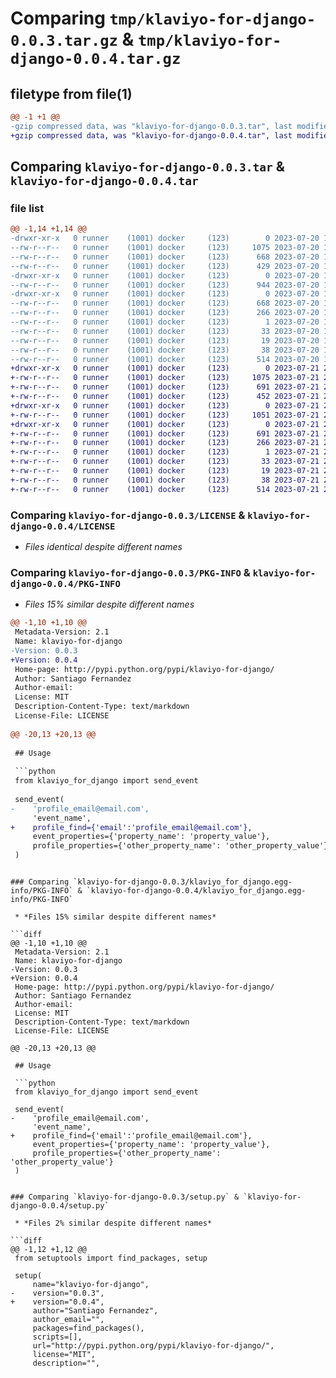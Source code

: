 # Comparing `tmp/klaviyo-for-django-0.0.3.tar.gz` & `tmp/klaviyo-for-django-0.0.4.tar.gz`

## filetype from file(1)

```diff
@@ -1 +1 @@
-gzip compressed data, was "klaviyo-for-django-0.0.3.tar", last modified: Thu Jul 20 18:32:29 2023, max compression
+gzip compressed data, was "klaviyo-for-django-0.0.4.tar", last modified: Fri Jul 21 22:25:09 2023, max compression
```

## Comparing `klaviyo-for-django-0.0.3.tar` & `klaviyo-for-django-0.0.4.tar`

### file list

```diff
@@ -1,14 +1,14 @@
-drwxr-xr-x   0 runner    (1001) docker     (123)        0 2023-07-20 18:32:29.571361 klaviyo-for-django-0.0.3/
--rw-r--r--   0 runner    (1001) docker     (123)     1075 2023-07-20 18:32:17.000000 klaviyo-for-django-0.0.3/LICENSE
--rw-r--r--   0 runner    (1001) docker     (123)      668 2023-07-20 18:32:29.571361 klaviyo-for-django-0.0.3/PKG-INFO
--rw-r--r--   0 runner    (1001) docker     (123)      429 2023-07-20 18:32:17.000000 klaviyo-for-django-0.0.3/README.md
-drwxr-xr-x   0 runner    (1001) docker     (123)        0 2023-07-20 18:32:29.571361 klaviyo-for-django-0.0.3/klaviyo_for_django/
--rw-r--r--   0 runner    (1001) docker     (123)      944 2023-07-20 18:32:17.000000 klaviyo-for-django-0.0.3/klaviyo_for_django/__init__.py
-drwxr-xr-x   0 runner    (1001) docker     (123)        0 2023-07-20 18:32:29.571361 klaviyo-for-django-0.0.3/klaviyo_for_django.egg-info/
--rw-r--r--   0 runner    (1001) docker     (123)      668 2023-07-20 18:32:29.000000 klaviyo-for-django-0.0.3/klaviyo_for_django.egg-info/PKG-INFO
--rw-r--r--   0 runner    (1001) docker     (123)      266 2023-07-20 18:32:29.000000 klaviyo-for-django-0.0.3/klaviyo_for_django.egg-info/SOURCES.txt
--rw-r--r--   0 runner    (1001) docker     (123)        1 2023-07-20 18:32:29.000000 klaviyo-for-django-0.0.3/klaviyo_for_django.egg-info/dependency_links.txt
--rw-r--r--   0 runner    (1001) docker     (123)       33 2023-07-20 18:32:29.000000 klaviyo-for-django-0.0.3/klaviyo_for_django.egg-info/requires.txt
--rw-r--r--   0 runner    (1001) docker     (123)       19 2023-07-20 18:32:29.000000 klaviyo-for-django-0.0.3/klaviyo_for_django.egg-info/top_level.txt
--rw-r--r--   0 runner    (1001) docker     (123)       38 2023-07-20 18:32:29.571361 klaviyo-for-django-0.0.3/setup.cfg
--rw-r--r--   0 runner    (1001) docker     (123)      514 2023-07-20 18:32:17.000000 klaviyo-for-django-0.0.3/setup.py
+drwxr-xr-x   0 runner    (1001) docker     (123)        0 2023-07-21 22:25:09.396158 klaviyo-for-django-0.0.4/
+-rw-r--r--   0 runner    (1001) docker     (123)     1075 2023-07-21 22:24:59.000000 klaviyo-for-django-0.0.4/LICENSE
+-rw-r--r--   0 runner    (1001) docker     (123)      691 2023-07-21 22:25:09.396158 klaviyo-for-django-0.0.4/PKG-INFO
+-rw-r--r--   0 runner    (1001) docker     (123)      452 2023-07-21 22:24:59.000000 klaviyo-for-django-0.0.4/README.md
+drwxr-xr-x   0 runner    (1001) docker     (123)        0 2023-07-21 22:25:09.392158 klaviyo-for-django-0.0.4/klaviyo_for_django/
+-rw-r--r--   0 runner    (1001) docker     (123)     1051 2023-07-21 22:24:59.000000 klaviyo-for-django-0.0.4/klaviyo_for_django/__init__.py
+drwxr-xr-x   0 runner    (1001) docker     (123)        0 2023-07-21 22:25:09.392158 klaviyo-for-django-0.0.4/klaviyo_for_django.egg-info/
+-rw-r--r--   0 runner    (1001) docker     (123)      691 2023-07-21 22:25:09.000000 klaviyo-for-django-0.0.4/klaviyo_for_django.egg-info/PKG-INFO
+-rw-r--r--   0 runner    (1001) docker     (123)      266 2023-07-21 22:25:09.000000 klaviyo-for-django-0.0.4/klaviyo_for_django.egg-info/SOURCES.txt
+-rw-r--r--   0 runner    (1001) docker     (123)        1 2023-07-21 22:25:09.000000 klaviyo-for-django-0.0.4/klaviyo_for_django.egg-info/dependency_links.txt
+-rw-r--r--   0 runner    (1001) docker     (123)       33 2023-07-21 22:25:09.000000 klaviyo-for-django-0.0.4/klaviyo_for_django.egg-info/requires.txt
+-rw-r--r--   0 runner    (1001) docker     (123)       19 2023-07-21 22:25:09.000000 klaviyo-for-django-0.0.4/klaviyo_for_django.egg-info/top_level.txt
+-rw-r--r--   0 runner    (1001) docker     (123)       38 2023-07-21 22:25:09.396158 klaviyo-for-django-0.0.4/setup.cfg
+-rw-r--r--   0 runner    (1001) docker     (123)      514 2023-07-21 22:24:59.000000 klaviyo-for-django-0.0.4/setup.py
```

### Comparing `klaviyo-for-django-0.0.3/LICENSE` & `klaviyo-for-django-0.0.4/LICENSE`

 * *Files identical despite different names*

### Comparing `klaviyo-for-django-0.0.3/PKG-INFO` & `klaviyo-for-django-0.0.4/PKG-INFO`

 * *Files 15% similar despite different names*

```diff
@@ -1,10 +1,10 @@
 Metadata-Version: 2.1
 Name: klaviyo-for-django
-Version: 0.0.3
+Version: 0.0.4
 Home-page: http://pypi.python.org/pypi/klaviyo-for-django/
 Author: Santiago Fernandez
 Author-email: 
 License: MIT
 Description-Content-Type: text/markdown
 License-File: LICENSE
 
@@ -20,13 +20,13 @@
 
 ## Usage
 
 ```python
 from klaviyo_for_django import send_event
 
 send_event(
-    'profile_email@email.com',
     'event_name',
+    profile_find={'email':'profile_email@email.com'},
     event_properties={'property_name': 'property_value'},
     profile_properties={'other_property_name': 'other_property_value'}
 )
 ```
```

### Comparing `klaviyo-for-django-0.0.3/klaviyo_for_django.egg-info/PKG-INFO` & `klaviyo-for-django-0.0.4/klaviyo_for_django.egg-info/PKG-INFO`

 * *Files 15% similar despite different names*

```diff
@@ -1,10 +1,10 @@
 Metadata-Version: 2.1
 Name: klaviyo-for-django
-Version: 0.0.3
+Version: 0.0.4
 Home-page: http://pypi.python.org/pypi/klaviyo-for-django/
 Author: Santiago Fernandez
 Author-email: 
 License: MIT
 Description-Content-Type: text/markdown
 License-File: LICENSE
 
@@ -20,13 +20,13 @@
 
 ## Usage
 
 ```python
 from klaviyo_for_django import send_event
 
 send_event(
-    'profile_email@email.com',
     'event_name',
+    profile_find={'email':'profile_email@email.com'},
     event_properties={'property_name': 'property_value'},
     profile_properties={'other_property_name': 'other_property_value'}
 )
 ```
```

### Comparing `klaviyo-for-django-0.0.3/setup.py` & `klaviyo-for-django-0.0.4/setup.py`

 * *Files 2% similar despite different names*

```diff
@@ -1,12 +1,12 @@
 from setuptools import find_packages, setup
 
 setup(
     name="klaviyo-for-django",
-    version="0.0.3",
+    version="0.0.4",
     author="Santiago Fernandez",
     author_email="",
     packages=find_packages(),
     scripts=[],
     url="http://pypi.python.org/pypi/klaviyo-for-django/",
     license="MIT",
     description="",
```

